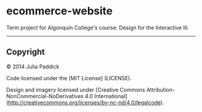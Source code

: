 # ecommerce-website

Term project for Algonquin College's course: Design for the Interactive III.

---

## Copyright

© 2014 Julia Paddick

Code licensed under the [MIT License] (LICENSE).

Design and imagery licensed under [Creative Commons Attribution-NonCommercial-NoDerivatives 4.0 International] (http://creativecommons.org/licenses/by-nc-nd/4.0/legalcode).